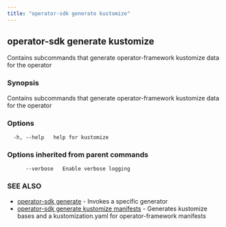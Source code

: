 ```yaml
---
title: "operator-sdk generate kustomize"
---
```

## operator-sdk generate kustomize

Contains subcommands that generate operator-framework kustomize data for the operator

### Synopsis

Contains subcommands that generate operator-framework kustomize data for the operator

### Options

```
  -h, --help   help for kustomize
```

### Options inherited from parent commands

```
      --verbose   Enable verbose logging
```

### SEE ALSO

* [operator-sdk generate](../operator-sdk_generate)	 - Invokes a specific generator
* [operator-sdk generate kustomize manifests](../operator-sdk_generate_kustomize_manifests)	 - Generates kustomize bases and a kustomization.yaml for operator-framework manifests

